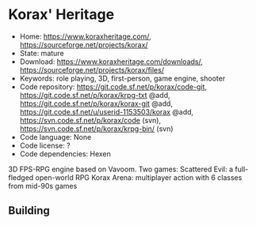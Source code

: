 # Korax' Heritage

- Home: https://www.koraxheritage.com/, https://sourceforge.net/projects/korax/
- State: mature
- Download: https://www.koraxheritage.com/downloads/, https://sourceforge.net/projects/korax/files/
- Keywords: role playing, 3D, first-person, game engine, shooter
- Code repository: https://git.code.sf.net/p/korax/code-git, https://git.code.sf.net/p/korax/krpg-txt @add, https://git.code.sf.net/p/korax/korax-git @add, https://git.code.sf.net/u/userid-1153503/korax @add, https://svn.code.sf.net/p/korax/code (svn), https://svn.code.sf.net/p/korax/krpg-bin/ (svn)
- Code language: None
- Code license: ?
- Code dependencies: Hexen

3D FPS-RPG engine based on Vavoom.
Two games:
Scattered Evil: a full-fledged open-world RPG
Korax Arena: multiplayer action with 6 classes from mid-90s games

## Building
